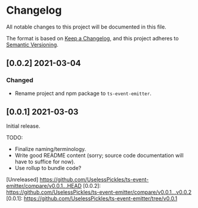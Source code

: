 # Changelog

All notable changes to this project will be documented in this file.

The format is based on [Keep a Changelog](https://keepachangelog.com/en/1.0.0/),
and this project adheres to [Semantic Versioning](https://semver.org/spec/v2.0.0.html).

## [0.0.2] 2021-03-04

### Changed

-   Rename project and npm package to `ts-event-emitter`.

## [0.0.1] 2021-03-03

Initial release.

TODO:

-   Finalize naming/terminology.
-   Write good README content (sorry; source code documentation will have to suffice for now).
-   Use rollup to bundle code?

[Unreleased] https://github.com/UselessPickles/ts-event-emitter/compare/v0.0.1...HEAD
[0.0.2]: https://github.com/UselessPickles/ts-event-emitter/compare/v0.0.1...v0.0.2
[0.0.1]: https://github.com/UselessPickles/ts-event-emitter/tree/v0.0.1
